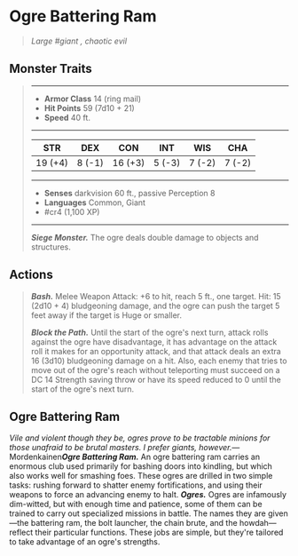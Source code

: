 # Ogre Battering Ram
>*Large #giant , chaotic evil*
## Monster Traits
>___
>- **Armor Class** 14 (ring mail)
>- **Hit Points** 59 (7d10 + 21)
>- **Speed** 40 ft.
>___
>|STR|DEX|CON|INT|WIS|CHA|
>|:---:|:---:|:---:|:---:|:---:|:---:|
>|19 (+4)|8 (-1)|16 (+3)|5 (-3)|7 (-2)|7 (-2)|
>___
>- **Senses** darkvision 60 ft., passive Perception 8
>- **Languages** Common, Giant
>- #cr4 (1,100 XP)
>___
>***Siege Monster.*** The ogre deals double damage to objects and structures.  
>
## Actions
>***Bash.*** Melee Weapon Attack: +6 to hit, reach 5 ft., one target. Hit: 15 (2d10 + 4) bludgeoning damage, and the ogre can push the target 5 feet away if the target is Huge or smaller.  
>
>***Block the Path.*** Until the start of the ogre's next turn, attack rolls against the ogre have disadvantage, it has advantage on the attack roll it makes for an opportunity attack, and that attack deals an extra 16 (3d10) bludgeoning damage on a hit. Also, each enemy that tries to move out of the ogre's reach without teleporting must succeed on a DC 14 Strength saving throw or have its speed reduced to 0 until the start of the ogre's next turn.
## Ogre Battering Ram
*Vile and violent though they be, ogres prove to be tractable minions for those unafraid to be brutal masters. I prefer giants, however.*— Mordenkainen***Ogre Battering Ram.*** An ogre battering ram carries an enormous club used primarily for bashing doors into kindling, but which also works well for smashing foes. These ogres are drilled in two simple tasks: rushing forward to shatter enemy fortifications, and using their weapons to force an advancing enemy to halt.
***Ogres.*** Ogres are infamously dim-witted, but with enough time and patience, some of them can be trained to carry out specialized missions in battle. The names they are given—the battering ram, the bolt launcher, the chain brute, and the howdah—reflect their particular functions. These jobs are simple, but they're tailored to take advantage of an ogre's strengths.